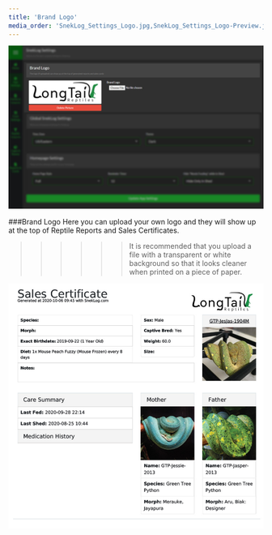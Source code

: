 ```yaml
---
title: 'Brand Logo'
media_order: 'SnekLog_Settings_Logo.jpg,SnekLog_Settings_Logo-Preview.jpg'
---
```


![](SnekLog_Settings_Logo.jpg)

###Brand Logo
Here you can upload your own logo and they will show up at the top of Reptile Reports and Sales Certificates.

>>>>>> It is recommended that you upload a file with a transparent or white background so that it looks cleaner when printed on a piece of paper.

![](SnekLog_Settings_Logo-Preview.jpg)